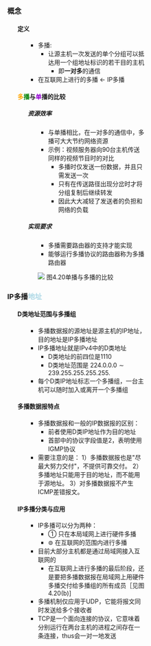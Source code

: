 <div style="float: left; width: 64%; padding: 1%;">

### 概念

<ul>

#### 定义

<ul>

- 多播:
  - 让源主机一次发送的单个分组可以抵达用一个组地址标识的若干目的主机
    - 即**一对多**的通信
- 在互联网上进行的多播 ← IP多播

</ul>

#### <span style="color: orange;">多</span><span style="color:green;">播</span>与<span style="color:darkviolet;">单</span>播的比较

<ul>

##### 资源效率

<ul>

- 与单播相比，在一对多的通信中，多播可大大节约网络资源
- 示例：视频服务器向90台主机传送同样的视频节目时的对比
  - 多播时仅发送一份数据，并且只需发送一次
  - 只有在传送路径出现分岔时才将分组复制后继续转发
  - 因此大大减轻了发送者的负担和网络的负载

</ul>

##### 实现要求

<ul>

- 多播需要路由器的支持才能实现
- 能够运行多播协议的路由器称为多播路由器

![](https://cdn-mineru.openxlab.org.cn/model-mineru/prod/19528b897648d1681e5067d8ed74aca814c66c4a765522f6600af4b81a300c9f.jpg)
图4.20单播与多播的比较

</ul>

</ul>

</ul>

</ul>

### IP多播<span style="color:lightblue;">地址

<ul>

#### D类地址范围与多播组

<ul>

- 多播数据报的源地址是源主机的IP地址，目的地址是IP多播地址
- IP多播地址就是IPv4中的D类地址
  - D类地址的前四位是1110
  - D类地址范围是 $224.0.0.0{\sim}239.255.255.255.255.$
- 每个D类IP地址标志一个多播组，一台主机可以随时加入或离开一个多播组

</ul>

#### 多播数据报特点

<ul>

- 多播数据报和一般的IP数据报的区别：
  - 前者使用D类IP地址作为目的地址
  - 首部中的协议字段值是2，表明使用IGMP协议
- 需要注意的是：
  1）多播数据报也是"尽最大努力交付"，不提供可靠交付。
  2）多播地址只能用于目的地址，而不能用于源地址。
  3）对多播数据报不产生ICMP差错报文。

</ul>

#### IP多播分类与应用

<ul>

- IP多播可以分为两种：
  - ① 只在本局域网上进行硬件多播
  - $\circledcirc$ 在互联网的范围内进行多播
- 目前大部分主机都是通过局域网接入互联网的
  - 在互联网上进行多播的最后阶段，还是要把多播数据报在局域网上用硬件多播交付给多播组的所有成员［见图4.20(b)]
- 多播机制仅应用于UDP，它能将报文同时发送给多个接收者
- TCP是一个面向连接的协议，它意味着分别运行在两台主机的进程之间存在一条连接，thus会一对一地发送

</ul>

</ul>

</ul>


</div>
<div style="float: right; width: 26%; padding: 1%;">

</div>
<div style="clear: both;"></div>
